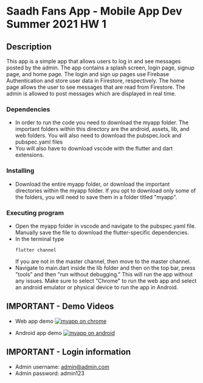# Saadh Fans App - Mobile App Dev Summer 2021 HW 1

## Description

This app is a simple app that allows users to log in and see messages posted by the admin. The app contains a splash screen, login page, signup page, and home page. The login and sign up pages use Firebase Authentication and store user data in Firestore, respectively. The home page allows the user to see messages that are read from Firestore. The admin is allowed to post messages which are displayed in real time.

### Dependencies

* In order to run the code you need to download the myapp folder. The important folders within this directory are the android, assets, lib, and web folders. You will also need to download the pubspec.lock and pubspec.yaml files
* You will also have to download vscode with the flutter and dart extensions.

### Installing

* Download the entire myapp folder, or download the important directories within the myapp folder. If you opt to download only some of the folders, you will need to save them in a folder titled "myapp".

### Executing program

* Open the myapp folder in vscode and navigate to the pubspec.yaml file. Manually save the file to download the flutter-specific dependencies.
* In the terminal type
   ```
   flutter channel
   ```
   If you are not in the master channel, then move to the master channel.
* Navigate to main.dart inside the lib folder and then on the top bar, press "tools" and then "run without debugging." This will run the app without any issues. Make sure to select "Chrome" to run the web app and select an android emulator or physical device to run the app in Android.

## IMPORTANT - Demo Videos 
* Web app demo
[![myapp on chrome](![image](https://user-images.githubusercontent.com/55520063/123499339-f181e580-d603-11eb-8245-25d3dfa12844.png))](https://www.youtube.com/watch?v=xiWlwNAe0j0&ab_channel=SaadhAhmed "Saadh - Fans App Web Demo")

* Android app demo
[![myapp on android](![image](![image](https://user-images.githubusercontent.com/55520063/123499363-2d1caf80-d604-11eb-9832-5a1f78ef4d62.png)))](https://www.youtube.com/watch?v=25lrbGs1Kwk&ab_channel=SaadhAhmed "Saadh - Fans App Android Demo")

## IMPORTANT - Login information

* Admin username: admin@admin.com
* Admin password: admin123
